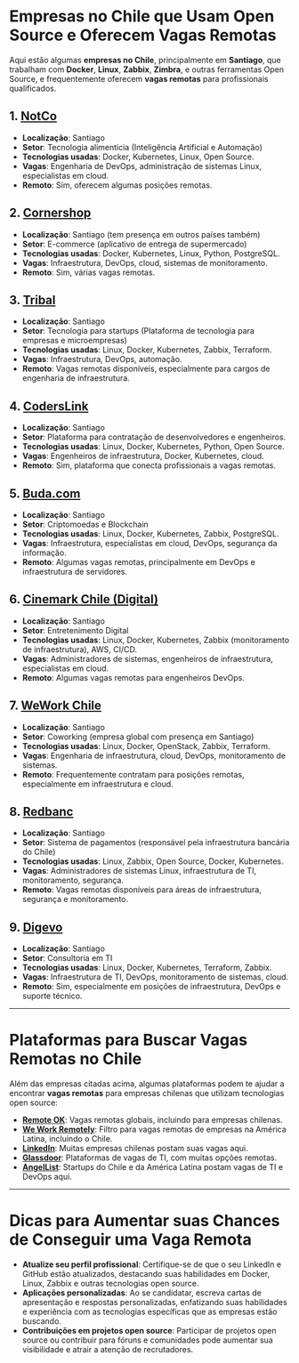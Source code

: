 # Empresas no Chile que Usam Open Source e Oferecem Vagas Remotas

Aqui estão algumas **empresas no Chile**, principalmente em **Santiago**, que trabalham com **Docker**, **Linux**, **Zabbix**, **Zimbra**, e outras ferramentas Open Source, e frequentemente oferecem **vagas remotas** para profissionais qualificados.

## 1. [NotCo](https://www.notco.com/careers)
- **Localização**: Santiago
- **Setor**: Tecnologia alimentícia (Inteligência Artificial e Automação)
- **Tecnologias usadas**: Docker, Kubernetes, Linux, Open Source.
- **Vagas**: Engenharia de DevOps, administração de sistemas Linux, especialistas em cloud.
- **Remoto**: Sim, oferecem algumas posições remotas.

## 2. [Cornershop](https://cornershopapp.com/careers)
- **Localização**: Santiago (tem presença em outros países também)
- **Setor**: E-commerce (aplicativo de entrega de supermercado)
- **Tecnologias usadas**: Docker, Kubernetes, Linux, Python, PostgreSQL.
- **Vagas**: Infraestrutura, DevOps, cloud, sistemas de monitoramento.
- **Remoto**: Sim, várias vagas remotas.

## 3. [Tribal](https://www.tribal.co/careers)
- **Localização**: Santiago
- **Setor**: Tecnologia para startups (Plataforma de tecnologia para empresas e microempresas)
- **Tecnologias usadas**: Linux, Docker, Kubernetes, Zabbix, Terraform.
- **Vagas**: Infraestrutura, DevOps, automação.
- **Remoto**: Vagas remotas disponíveis, especialmente para cargos de engenharia de infraestrutura.

## 4. [CodersLink](https://www.coderslink.com/)
- **Localização**: Santiago
- **Setor**: Plataforma para contratação de desenvolvedores e engenheiros.
- **Tecnologias usadas**: Linux, Docker, Kubernetes, Python, Open Source.
- **Vagas**: Engenheiros de infraestrutura, Docker, Kubernetes, cloud.
- **Remoto**: Sim, plataforma que conecta profissionais a vagas remotas.

## 5. [Buda.com](https://buda.com/careers/)
- **Localização**: Santiago
- **Setor**: Criptomoedas e Blockchain
- **Tecnologias usadas**: Linux, Docker, Kubernetes, Zabbix, PostgreSQL.
- **Vagas**: Infraestrutura, especialistas em cloud, DevOps, segurança da informação.
- **Remoto**: Algumas vagas remotas, principalmente em DevOps e infraestrutura de servidores.

## 6. [Cinemark Chile (Digital)](https://www.cinemark.cl/)
- **Localização**: Santiago
- **Setor**: Entretenimento Digital
- **Tecnologias usadas**: Linux, Docker, Kubernetes, Zabbix (monitoramento de infraestrutura), AWS, CI/CD.
- **Vagas**: Administradores de sistemas, engenheiros de infraestrutura, especialistas em cloud.
- **Remoto**: Algumas vagas remotas para engenheiros DevOps.

## 7. [WeWork Chile](https://www.wework.com/careers)
- **Localização**: Santiago
- **Setor**: Coworking (empresa global com presença em Santiago)
- **Tecnologias usadas**: Linux, Docker, OpenStack, Zabbix, Terraform.
- **Vagas**: Engenharia de infraestrutura, cloud, DevOps, monitoramento de sistemas.
- **Remoto**: Frequentemente contratam para posições remotas, especialmente em infraestrutura e cloud.

## 8. [Redbanc](https://www.redbanc.cl/)
- **Localização**: Santiago
- **Setor**: Sistema de pagamentos (responsável pela infraestrutura bancária do Chile)
- **Tecnologias usadas**: Linux, Zabbix, Open Source, Docker, Kubernetes.
- **Vagas**: Administradores de sistemas Linux, infraestrutura de TI, monitoramento, segurança.
- **Remoto**: Vagas remotas disponíveis para áreas de infraestrutura, segurança e monitoramento.

## 9. [Digevo](https://www.digevo.com/)
- **Localização**: Santiago
- **Setor**: Consultoria em TI
- **Tecnologias usadas**: Linux, Docker, Kubernetes, Terraform, Zabbix.
- **Vagas**: Infraestrutura de TI, DevOps, monitoramento de sistemas, cloud.
- **Remoto**: Sim, especialmente em posições de infraestrutura, DevOps e suporte técnico.

---

# Plataformas para Buscar Vagas Remotas no Chile

Além das empresas citadas acima, algumas plataformas podem te ajudar a encontrar **vagas remotas** para empresas chilenas que utilizam tecnologias open source:

- **[Remote OK](https://remoteok.io/)**: Vagas remotas globais, incluindo para empresas chilenas.
- **[We Work Remotely](https://weworkremotely.com/)**: Filtro para vagas remotas de empresas na América Latina, incluindo o Chile.
- **[LinkedIn](https://www.linkedin.com/jobs/)**: Muitas empresas chilenas postam suas vagas aqui.
- **[Glassdoor](https://www.glassdoor.com.br/Empregos/index.htm)**: Plataformas de vagas de TI, com muitas opções remotas.
- **[AngelList](https://angel.co/jobs)**: Startups do Chile e da América Latina postam vagas de TI e DevOps aqui.

---

# Dicas para Aumentar suas Chances de Conseguir uma Vaga Remota

- **Atualize seu perfil profissional**: Certifique-se de que o seu LinkedIn e GitHub estão atualizados, destacando suas habilidades em Docker, Linux, Zabbix e outras tecnologias open source.
- **Aplicações personalizadas**: Ao se candidatar, escreva cartas de apresentação e respostas personalizadas, enfatizando suas habilidades e experiência com as tecnologias específicas que as empresas estão buscando.
- **Contribuições em projetos open source**: Participar de projetos open source ou contribuir para fóruns e comunidades pode aumentar sua visibilidade e atrair a atenção de recrutadores.
